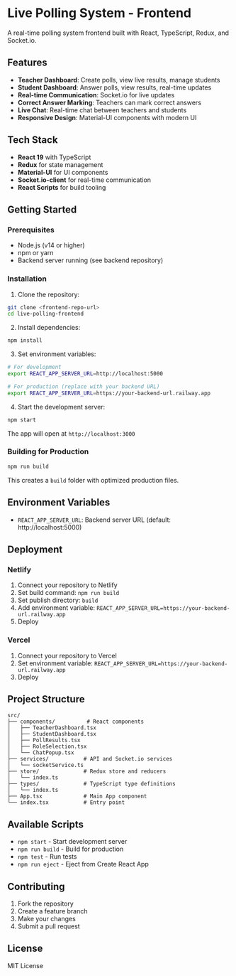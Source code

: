# Live Polling System - Frontend

A real-time polling system frontend built with React, TypeScript, Redux, and Socket.io.

## Features

- **Teacher Dashboard**: Create polls, view live results, manage students
- **Student Dashboard**: Answer polls, view results, real-time updates
- **Real-time Communication**: Socket.io for live updates
- **Correct Answer Marking**: Teachers can mark correct answers
- **Live Chat**: Real-time chat between teachers and students
- **Responsive Design**: Material-UI components with modern UI

## Tech Stack

- **React 19** with TypeScript
- **Redux** for state management
- **Material-UI** for UI components
- **Socket.io-client** for real-time communication
- **React Scripts** for build tooling

## Getting Started

### Prerequisites

- Node.js (v14 or higher)
- npm or yarn
- Backend server running (see backend repository)

### Installation

1. Clone the repository:
```bash
git clone <frontend-repo-url>
cd live-polling-frontend
```

2. Install dependencies:
```bash
npm install
```

3. Set environment variables:
```bash
# For development
export REACT_APP_SERVER_URL=http://localhost:5000

# For production (replace with your backend URL)
export REACT_APP_SERVER_URL=https://your-backend-url.railway.app
```

4. Start the development server:
```bash
npm start
```

The app will open at `http://localhost:3000`

### Building for Production

```bash
npm run build
```

This creates a `build` folder with optimized production files.

## Environment Variables

- `REACT_APP_SERVER_URL`: Backend server URL (default: http://localhost:5000)

## Deployment

### Netlify

1. Connect your repository to Netlify
2. Set build command: `npm run build`
3. Set publish directory: `build`
4. Add environment variable: `REACT_APP_SERVER_URL=https://your-backend-url.railway.app`
5. Deploy

### Vercel

1. Connect your repository to Vercel
2. Set environment variable: `REACT_APP_SERVER_URL=https://your-backend-url.railway.app`
3. Deploy

## Project Structure

```
src/
├── components/          # React components
│   ├── TeacherDashboard.tsx
│   ├── StudentDashboard.tsx
│   ├── PollResults.tsx
│   ├── RoleSelection.tsx
│   └── ChatPopup.tsx
├── services/           # API and Socket.io services
│   └── socketService.ts
├── store/              # Redux store and reducers
│   └── index.ts
├── types/              # TypeScript type definitions
│   └── index.ts
├── App.tsx             # Main App component
└── index.tsx           # Entry point
```

## Available Scripts

- `npm start` - Start development server
- `npm run build` - Build for production
- `npm test` - Run tests
- `npm run eject` - Eject from Create React App

## Contributing

1. Fork the repository
2. Create a feature branch
3. Make your changes
4. Submit a pull request

## License

MIT License